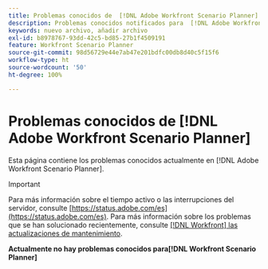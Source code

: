 ```yaml
---
title: Problemas conocidos de  [!DNL Adobe Workfront Scenario Planner]
description: Problemas conocidos notificados para  [!DNL Adobe Workfront Scenario Planner]
keywords: nuevo archivo, añadir archivo
exl-id: b8978767-93dd-42c5-bd85-27b1f4509191
feature: Workfront Scenario Planner
source-git-commit: 98d56729e44e7ab47e201bdfc00db8d40c5f15f6
workflow-type: ht
source-wordcount: '50'
ht-degree: 100%

---
```


# Problemas conocidos de [!DNL Adobe Workfront Scenario Planner]

Esta página contiene los problemas conocidos actualmente en [!DNL Adobe Workfront Scenario Planner].

>[!IMPORTANT]
>
>Para más información sobre el tiempo activo o las interrupciones del servidor, consulte [https://status.adobe.com/es](https://status.adobe.com/es). Para más información sobre los problemas que se han solucionado recientemente, consulte [[!DNL Workfront] las actualizaciones de mantenimiento](../maintenance/current-updates.md).

**Actualmente no hay problemas conocidos para[!DNL Workfront Scenario Planner]**
<!--


-->
